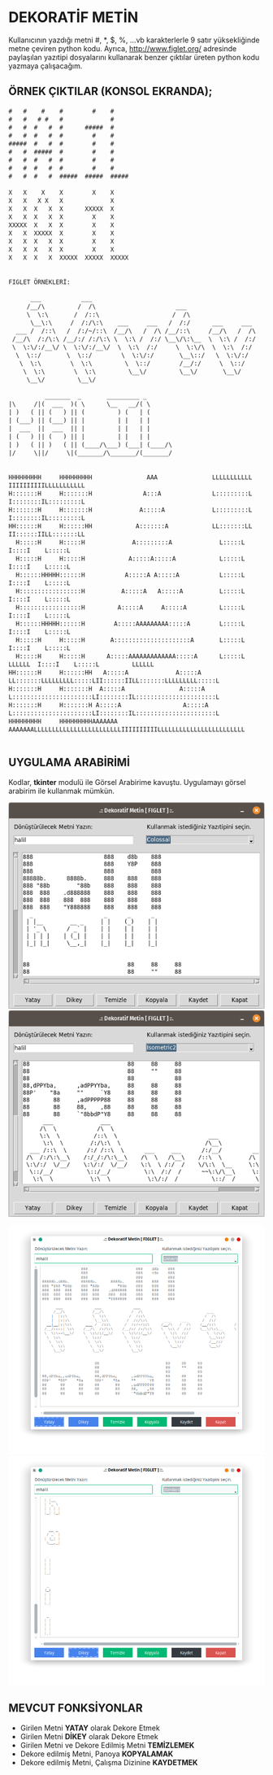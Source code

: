 # DEKORATİF METİN

Kullanıcının yazdığı metni #, *, $, %, ...vb karakterlerle 9 satır yüksekliğinde metne çeviren python kodu.
Ayrıca, http://www.figlet.org/ adresinde paylaşılan yazıtipi dosyalarını kullanarak benzer çıktılar üreten python kodu yazmaya çalışacağım.


## ÖRNEK ÇIKTILAR (KONSOL EKRANDA);

```
#   #    #    #        #    #      
#   #   # #   #             #      
#   #  #   #  #      #####  #      
#   #  #   #  #        #    #      
#####  #   #  #        #    #      
#   #  #####  #        #    #      
#   #  #   #  #        #    #      
#   #  #   #  #        #    #      
#   #  #   #  #####  #####  ##### 

X   X    X    X        X    X      
X   X   X X   X             X      
X   X  X   X  X      XXXXX  X      
X   X  X   X  X        X    X      
XXXXX  X   X  X        X    X      
X   X  XXXXX  X        X    X      
X   X  X   X  X        X    X      
X   X  X   X  X        X    X      
X   X  X   X  XXXXX  XXXXX  XXXXX


FIGLET ÖRNEKLERİ:

      ___           ___                                             
     /__/\         /  /\                      ___                   
     \  \:\       /  /::\                    /  /\                  
      \__\:\     /  /:/\:\    ___     ___   /  /:/      ___     ___ 
  ___ /  /::\   /  /:/~/::\  /__/\   /  /\ /__/::\     /__/\   /  /\
 /__/\  /:/\:\ /__/:/ /:/\:\ \  \:\ /  /:/ \__\/\:\__  \  \:\ /  /:/
 \  \:\/:/__\/ \  \:\/:/__\/  \  \:\  /:/     \  \:\/\  \  \:\  /:/ 
  \  \::/       \  \::/        \  \:\/:/       \__\::/   \  \:\/:/  
   \  \:\        \  \:\         \  \::/        /__/:/     \  \::/   
    \  \:\        \  \:\         \__\/         \__\/       \__\/    
     \__\/         \__\/                                            
     
          _______  _       _________ _       
|\     /|(  ___  )( \      \__   __/( \      
| )   ( || (   ) || (         ) (   | (      
| (___) || (___) || |         | |   | |      
|  ___  ||  ___  || |         | |   | |      
| (   ) || (   ) || |         | |   | |      
| )   ( || )   ( || (____/\___) (___| (____/\
|/     \||/     \|(_______/\_______/(_______/
                                             
                                                                                                                  
HHHHHHHHH     HHHHHHHHH               AAA               LLLLLLLLLLL             IIIIIIIIIILLLLLLLLLLL             
H:::::::H     H:::::::H              A:::A              L:::::::::L             I::::::::IL:::::::::L             
H:::::::H     H:::::::H             A:::::A             L:::::::::L             I::::::::IL:::::::::L             
HH::::::H     H::::::HH            A:::::::A            LL:::::::LL             II::::::IILL:::::::LL             
  H:::::H     H:::::H             A:::::::::A             L:::::L                 I::::I    L:::::L               
  H:::::H     H:::::H            A:::::A:::::A            L:::::L                 I::::I    L:::::L               
  H::::::HHHHH::::::H           A:::::A A:::::A           L:::::L                 I::::I    L:::::L               
  H:::::::::::::::::H          A:::::A   A:::::A          L:::::L                 I::::I    L:::::L               
  H:::::::::::::::::H         A:::::A     A:::::A         L:::::L                 I::::I    L:::::L               
  H::::::HHHHH::::::H        A:::::AAAAAAAAA:::::A        L:::::L                 I::::I    L:::::L               
  H:::::H     H:::::H       A:::::::::::::::::::::A       L:::::L                 I::::I    L:::::L               
  H:::::H     H:::::H      A:::::AAAAAAAAAAAAA:::::A      L:::::L         LLLLLL  I::::I    L:::::L         LLLLLL
HH::::::H     H::::::HH   A:::::A             A:::::A   LL:::::::LLLLLLLLL:::::LII::::::IILL:::::::LLLLLLLLL:::::L
H:::::::H     H:::::::H  A:::::A               A:::::A  L::::::::::::::::::::::LI::::::::IL::::::::::::::::::::::L
H:::::::H     H:::::::H A:::::A                 A:::::A L::::::::::::::::::::::LI::::::::IL::::::::::::::::::::::L
HHHHHHHHH     HHHHHHHHHAAAAAAA                   AAAAAAALLLLLLLLLLLLLLLLLLLLLLLLIIIIIIIIIILLLLLLLLLLLLLLLLLLLLLLLL
                                                                                                                 
```
## UYGULAMA ARABİRİMİ

Kodlar, **tkinter** modulü ile Görsel Arabirime kavuştu.
Uygulamayı görsel arabirim ile kullanmak mümkün.

![Arabirim_1](Arabirim_v3_1.png)
![Arabirim_2](Arabirim_v3_2.png)

![Arabirim_2](Arabirim_v4_1.png)
![Arabirim_2](Arabirim_v4_2.png)

## MEVCUT FONKSİYONLAR

* Girilen Metni **YATAY** olarak Dekore Etmek
* Girilen Metni **DİKEY** olarak Dekore Etmek
* Girilen Metni ve Dekore Edilmiş Metni **TEMİZLEMEK**
* Dekore edilmiş Metni, Panoya **KOPYALAMAK**
* Dekore edilmiş Metni, Çalışma Dizinine **KAYDETMEK**
